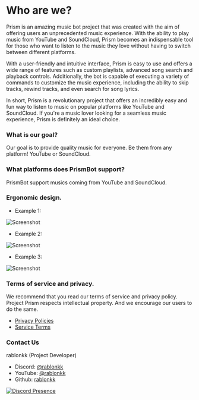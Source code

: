 # Who are we?
Prism is an amazing music bot project that was created with the aim of offering users an unprecedented music experience. With the ability to play music from YouTube and SoundCloud, Prism becomes an indispensable tool for those who want to listen to the music they love without having to switch between different platforms.

With a user-friendly and intuitive interface, Prism is easy to use and offers a wide range of features such as custom playlists, advanced song search and playback controls. Additionally, the bot is capable of executing a variety of commands to customize the music experience, including the ability to skip tracks, rewind tracks, and even search for song lyrics.

In short, Prism is a revolutionary project that offers an incredibly easy and fun way to listen to music on popular platforms like YouTube and SoundCloud. If you're a music lover looking for a seamless music experience, Prism is definitely an ideal choice.

### What is our goal?
Our goal is to provide quality music for everyone. Be them from any platform! YouTube or SoundCloud.

### What platforms does PrismBot support?
PrismBot support musics coming from YouTube and SoundCloud.

### Ergonomic design.
- Example 1:

![Screenshot](https://cdn.discordapp.com/attachments/1011286935924396152/1082803265797881967/prismbot-image-1.png)

- Example 2:

![Screenshot](https://cdn.discordapp.com/attachments/1011286935924396152/1082803725858508810/prismbot-image-3.png)

- Example 3:

![Screenshot](https://cdn.discordapp.com/attachments/1011286935924396152/1082803459155300442/prismbot-image-2.png)

### Terms of service and privacy.
We recommend that you read our terms of service and privacy policy. Project Prism respects intellectual property. And we encourage our users to do the same.

- [Privacy Policies](https://prism-project.gitbook.io/prismbot-project/terms-of-services-and-privacy/privacy-policies)
- [Service Terms](https://prism-project.gitbook.io/prismbot-project/terms-of-services-and-privacy/service-terms)

### Contact Us
rablonkk (Project Developer)

- Discord: [@rablonkk](https://discord.com/users/523783344979443712)
- YouTube: [@rablonkk](https://youtube.com/@rablonkk)
- Github: [rablonkk](https://github.com/rablonkk)

[![Discord Presence](https://lanyard.cnrad.dev/api/523783344979443712)](https://discord.com/users/523783344979443712)
